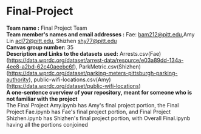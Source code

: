 # Final-Project

**Team name :** Final Project Team  <br />
**Team member's names and email addresses :** Fae: bam212@pitt.edu,Amy Lin acl72@pitt.edu, Shizhen shy77@pitt.edu <br />
**Canvas group number:** 35 <br />
**Description and Links to the datasets used:** Arrests.csv(Fae)(https://data.wprdc.org/dataset/arrest-data/resource/e03a89dd-134a-4ee8-a2bd-62c40aeebc6f), ParkMetric.csv(Shizhen)(https://data.wprdc.org/dataset/parking-meters-pittsburgh-parking-authority), public-wifi-locations.csv(Amy)(https://data.wprdc.org/dataset/public-wifi-locations) <br />
**A one-sentence overview of your repository, meant for someone who is not familiar with the project** <br />
 The Final Project Amy.ipynb has Amy's final project portion, the Final Project Fae.ipynb has Fae's final project portion, and Final Project Shizhen.ipynb has Shizhen's final project portion, with Overall Final.ipynb having all the portions conjoined <br />

